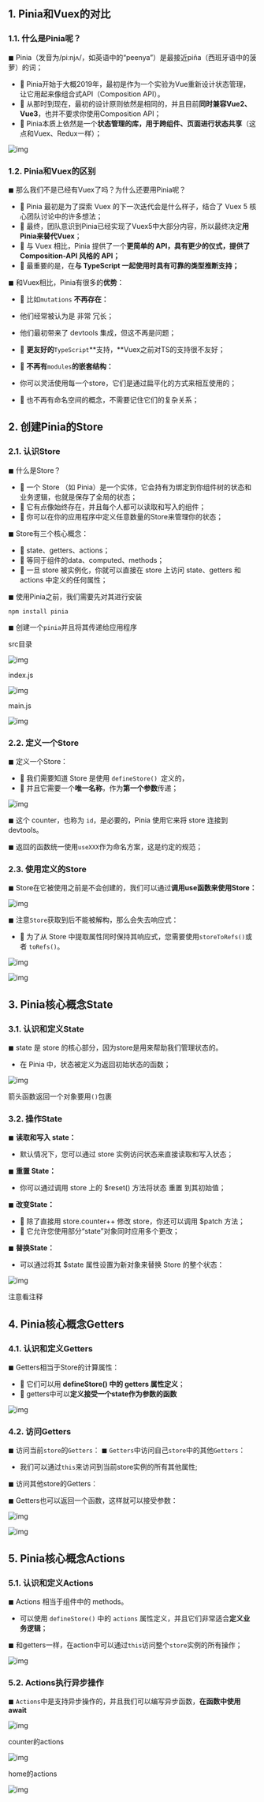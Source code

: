 ## 1. Pinia和Vuex的对比

### 1.1. 什么是Pinia呢？

◼ Pinia（发音为/piːnjʌ/，如英语中的“peenya”）是最接近piña（西班牙语中的菠萝）的词；

*  Pinia开始于大概2019年，最初是作为一个实验为Vue重新设计状态管理，让它用起来像组合式API（Composition API）。
*  从那时到现在，最初的设计原则依然是相同的，并且目前**同时兼容Vue2、Vue3**，也并不要求你使用Composition API；
*  Pinia本质上依然是一个**状态管理的库，用于跨组件、页面进行状态共享**（这点和Vuex、Redux一样）；

![img](https://weirdo-blog.oss-cn-chengdu.aliyuncs.com/blog/202310260915123.png)

### 1.2. Pinia和Vuex的区别

◼ 那么我们不是已经有Vuex了吗？为什么还要用Pinia呢？

*  Pinia 最初是为了探索 Vuex 的下一次迭代会是什么样子，结合了 Vuex 5 核心团队讨论中的许多想法；
*  最终，团队意识到Pinia已经实现了Vuex5中大部分内容，所以最终决定**用Pinia来替代Vuex**；
*  与 Vuex 相比，Pinia 提供了一个**更简单的 API，具有更少的仪式，提供了 Composition-API 风格的 API；**
*  最重要的是，在**与 TypeScript 一起使用时具有可靠的类型推断支持；**

◼ 和Vuex相比，Pinia有很多的**优势**：

*  比如`mutations` **不再存在：**

* 他们经常被认为是 非常 冗长；
* 他们最初带来了 devtools 集成，但这不再是问题；

*  **更友好的**`TypeScript`**支持，**Vuex之前对TS的支持很不友好；
*  **不再有**`modules`**的嵌套结构：**

* 你可以灵活使用每一个store，它们是通过扁平化的方式来相互使用的；

*  也不再有命名空间的概念，不需要记住它们的复杂关系；

## 2. 创建Pinia的Store

### 2.1. 认识Store

◼ 什么是Store？

*  一个 Store （如 Pinia）是一个实体，它会持有为绑定到你组件树的状态和业务逻辑，也就是保存了全局的状态；
*  它有点像始终存在，并且每个人都可以读取和写入的组件；
*  你可以在你的应用程序中定义任意数量的Store来管理你的状态；

◼ Store有三个核心概念：

*  state、getters、actions；
*  等同于组件的data、computed、methods；
*  一旦 store 被实例化，你就可以直接在 store 上访问 state、getters 和 actions 中定义的任何属性；



◼ 使用Pinia之前，我们需要先对其进行安装

```
npm install pinia
```

◼ 创建一个`pinia`并且将其传递给应用程序 

src目录

![img](https://weirdo-blog.oss-cn-chengdu.aliyuncs.com/blog/202310260915139.png)



index.js

![img](https://weirdo-blog.oss-cn-chengdu.aliyuncs.com/blog/202310260915129.png)



main.js

![img](https://weirdo-blog.oss-cn-chengdu.aliyuncs.com/blog/202310260915134.png)

### 2.2. 定义一个Store

◼ 定义一个Store：

*  我们需要知道 Store 是使用 `defineStore() `定义的，
*  并且它需要一个**唯一名称**，作为**第一个参数**传递；

![img](https://weirdo-blog.oss-cn-chengdu.aliyuncs.com/blog/202310260915107.png)

◼ 这个 counter，也称为 `id`，是必要的，Pinia 使用它来将 store 连接到 devtools。

◼ 返回的函数统一使用`useXXX`作为命名方案，这是约定的规范；



### 2.3. 使用定义的Store

◼ Store在它被使用之前是不会创建的，我们可以通过**调用use函数来使用Store：**

![img](https://weirdo-blog.oss-cn-chengdu.aliyuncs.com/blog/202310260915185.png)



◼ 注意`Store`获取到后不能被解构，那么会失去响应式：

*  为了从 Store 中提取属性同时保持其响应式，您需要使用`storeToRefs()`或者 `toRefs()`。

![img](https://weirdo-blog.oss-cn-chengdu.aliyuncs.com/blog/202310260915444.png)

![img](https://weirdo-blog.oss-cn-chengdu.aliyuncs.com/blog/202310260915486.png)

## 3. Pinia核心概念State

### 3.1. 认识和定义State

◼ state 是 store 的核心部分，因为store是用来帮助我们管理状态的。

* 在 Pinia 中，状态被定义为返回初始状态的函数；

![img](https://weirdo-blog.oss-cn-chengdu.aliyuncs.com/blog/202310260915506.png)

箭头函数返回一个对象要用`()`包裹



### 3.2. 操作State

◼ **读取和写入 state：**

* 默认情况下，您可以通过 store 实例访问状态来直接读取和写入状态；

◼ **重置 State：**

* 你可以通过调用 store 上的 $reset() 方法将状态 重置 到其初始值；

◼ **改变State：**

*  除了直接用 store.counter++ 修改 store，你还可以调用 $patch 方法；
*  它允许您使用部分“state”对象同时应用多个更改；

◼ **替换State：**

* 可以通过将其 $state 属性设置为新对象来替换 Store 的整个状态：

![img](https://weirdo-blog.oss-cn-chengdu.aliyuncs.com/blog/202310260915599.png)

注意看注释

## 4. Pinia核心概念Getters

### 4.1. 认识和定义Getters

◼ Getters相当于Store的计算属性：

*  它们可以用 **defineStore() 中的 getters 属性定义**；
*  getters中可以**定义接受一个state作为参数的函数**

![img](https://weirdo-blog.oss-cn-chengdu.aliyuncs.com/blog/202310260915561.png)



### 4.2. 访问Getters

◼ 访问当前`store`的`Getters`：
◼ `Getters`中访问自己`store`中的其他`Getters`：

* 我们可以通过`this`来访问到当前store实例的所有其他属性;

◼ 访问其他store的Getters：

◼ Getters也可以返回一个函数，这样就可以接受参数：

![img](https://weirdo-blog.oss-cn-chengdu.aliyuncs.com/blog/202310260915588.png)

![img](https://weirdo-blog.oss-cn-chengdu.aliyuncs.com/blog/202310260915748.png)

## 5. Pinia核心概念Actions

### 5.1. 认识和定义Actions

◼ Actions 相当于组件中的 methods。

* 可以使用 `defineStore()` 中的 `actions` 属性定义，并且它们非常适合**定义业务逻辑**；

◼ 和getters一样，在action中可以通过`this`访问整个`store`实例的所有操作；

![img](https://weirdo-blog.oss-cn-chengdu.aliyuncs.com/blog/202310260915784.png)

### 5.2. Actions执行异步操作

◼ `Actions`中是支持异步操作的，并且我们可以编写异步函数，**在函数中使用await**

![img](https://weirdo-blog.oss-cn-chengdu.aliyuncs.com/blog/202310260915875.png)



counter的actions

![img](https://weirdo-blog.oss-cn-chengdu.aliyuncs.com/blog/202310260915029.png)

home的actions

![img](https://weirdo-blog.oss-cn-chengdu.aliyuncs.com/blog/202310260915005.png)